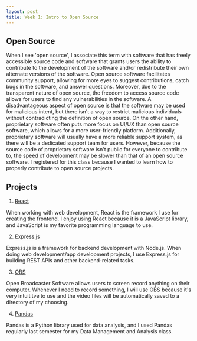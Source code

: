 ```yaml
---
layout: post
title: Week 1: Intro to Open Source
---
```


## Open Source 

When I see 'open source', I associate this term with software that has freely accessible source code and software that grants users the ability to contribute to the development of the software and/or redistribute their own alternate versions of the software. Open source software facilitates community support, allowing for more eyes to suggest contributions, catch bugs in the software, and answer questions. Moreover, due to the transparent nature of open source, the freedom to access source code allows for users to find any vulnerabilities in the software. A disadvantageous aspect of open source is that the software may be used for malicious intent, but there isn't a way to restrict malicious individuals without contradicting the definition of open source. On the other hand, proprietary software often puts more focus on UI/UX than open source software, which allows for a more user-friendly platform. Additionally, proprietary software will usually have a more reliable support system, as there will be a dedicated support team for users. However, because the source code of proprietary software isn't public for everyone to contribute to, the speed of development may be slower than that of an open source software. I registered for this class because I wanted to learn how to properly contribute to open source projects. 





## Projects

1. [React](https://github.com/facebook/react)

When working with web development, React is the framework I use for creating the frontend. I enjoy using React because it is a JavaScript library, and JavaScript is my favorite programming language to use. 

2. [Express.js](https://github.com/expressjs/express)

Express.js is a framework for backend development with Node.js. When doing web development/app development projects, I use Express.js for building REST APIs and other backend-related tasks. 

3. [OBS](https://obsproject.com/)

Open Broadcaster Software allows users to screen record anything on their computer. Whenever I need to record something, I will use OBS because it's very intuititve to use and the video files will be automatically saved to a directory of my choosing. 

4. [Pandas](https://pandas.pydata.org/)

Pandas is a Python library used for data analysis, and I used Pandas regularly last semester for my Data Management and Analysis class. 

